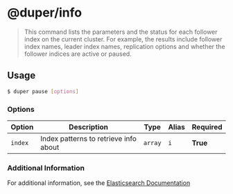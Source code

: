 # @duper/info

> This command lists the parameters and the status for each follower index on the current cluster. For example, the results include follower index names, leader index names, replication options and whether the follower indices are active or paused.

## Usage

```sh
$ duper pause [options]
```

### Options

| Option | Description | Type | Alias | Required |
| -------- | ----------- | ------- | --------- | ------ |
| `index` | Index patterns to retrieve info about | `array` | `i` | **True** |

### Additional Information

For additional information, see the [Elasticsearch Documentation](https://www.elastic.co/guide/en/elasticsearch/reference/current/ccr-get-follow-info.html)
